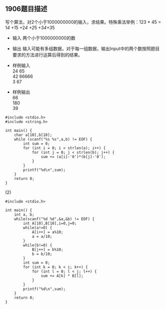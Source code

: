 
1906题目描述
--------

写个算法，对2个小于1000000000的输入，求结果。特殊乘法举例：123 * 45 = 1*4 +1*5 +2*4 +2*5 +3*4+3*5

- 输入
 两个小于1000000000的数

- 输出
 输入可能有多组数据，对于每一组数据，输出Input中的两个数按照题目要求的方法进行运算后得到的结果。

- 样例输入
<br>24 65
<br>42 66666
<br>3 67
- 样例输出
<br>66
<br>180
<br>39

```
#include <stdio.h>
#include <string.h>

int main() {
    char a[10],b[10];
    while (scanf("%s %s",a,b) != EOF) {
        int sum = 0;
        for (int i = 0; i < strlen(a); i++) {
            for (int j = 0; j < strlen(b); j++) {
                sum += (a[i]-'0')*(b[j]-'0');
            }
        }
        printf("%d\n",sum);
    }
    return 0;
}
```
(2)

```
#include <stdio.h>

int main() {
    int a, b;
    while(scanf("%d %d",&a,&b) != EOF) {
        int A[10],B[10],i=0,j=0;
        while(a!=0) {
            A[i++] = a%10;
            a = a/10;
        }
        while(b!=0) {
            B[j++] = b%10;
            b = b/10;
        }
        int sum = 0;
        for (int k = 0; k < i; k++) {
            for (int l = 0; l < j; l++) {
                sum += A[k] * B[l];
            }
        }
        printf("%d\n",sum);
    }
    return 0;
}
```

 